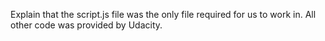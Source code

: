 Explain that the script.js file was the only file required for us to work in. All other code was provided by Udacity.
